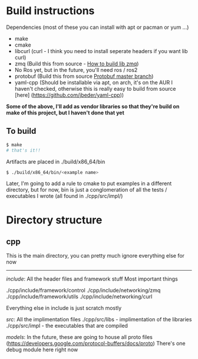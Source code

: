 # Build instructions


Dependencies (most of these you can install with apt or pacman or yum ...)

  - make
  - cmake
  - libcurl (curl - I think you need to install seperate headers if you want lib curl)
  - zmq (Build this from source - [How to build lib zmq](http://zeromq.org/build:_start))
  - No Ros yet, but in the future, you'll need ros / ros2
  - protobuf (Build this from source [Protobuf master branch](https://github.com/protocolbuffers/protobuf/blob/master/src/README.md))
  - yaml-cpp (Should be installable via apt, on arch, it's on the AUR I haven't checked, otherwise this is really easy to build from source [here] (https://github.com/jbeder/yaml-cpp))
  
**Some of the above, I'll add as vendor libraries so that they're build on make of this project, but I haven't done that yet**


## To build
``` bash 
$ make
# that's it!!
```
 
Artifacts are placed in ./build/x86_64/bin
``` bash
$ ./build/x86_64/bin/<example name>
```

Later, I'm going to add a rule to cmake to put examples in a different directory, but for now, bin is just a conglomeration of all the tests / executables I wrote (all found in ./cpp/src/impl/)

#  Directory structure

## cpp
This is the main directory, you can pretty much ignore everything else for now
***
*include*:
All the header files and framework stuff
Most important things

./cpp/include/framework/control
./cpp/include/networking/zmq
./cpp/include/framework/utils
./cpp/include/networking/curl

Everything else in include is just scratch mostly

*src*:
All the implimentation files
./cpp/src/libs - implimentation of the libraries
./cpp/src/impl - the executables that are compiled

*models*:
In the future, these are going to house all proto files (https://developers.google.com/protocol-buffers/docs/proto)
There's one debug module here right now
